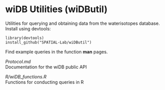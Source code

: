 # wiDB Utilities (wiDButil)
Utilities for querying and obtaining data from the waterisotopes database. Install using devtools:

    library(devtools)
    install_github("SPATIAL-Lab/wiDButil")

Find example queries in the function **man** pages.

*Protocol.md*  
Documentation for the wiDB public API

*R/wiDB_functions.R*  
Functions for conducting queries in R